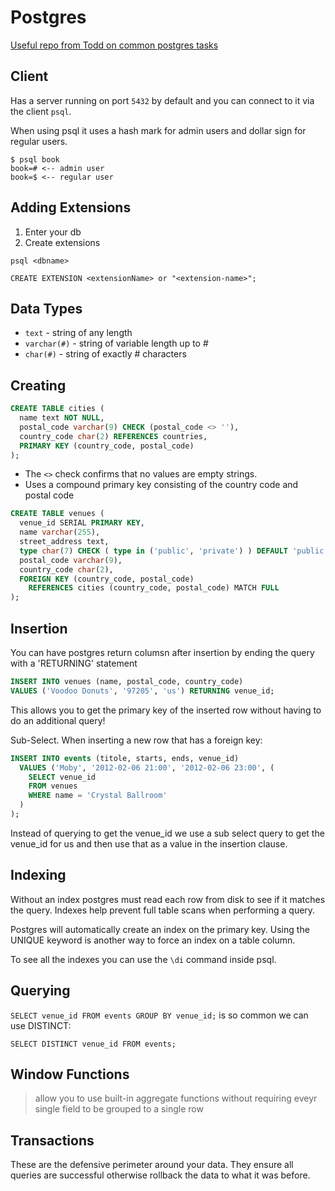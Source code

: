 # Postgres

[Useful repo from Todd on common postgres
tasks](https://github.com/GoesToEleven/golang-web-dev/tree/master/044_postgres)

## Client

Has a server running on port `5432` by default and you can connect to it via the
client `psql`.

When using psql it uses a hash mark for admin users and dollar sign for regular
users.

```
$ psql book
book=# <-- admin user
book=$ <-- regular user
```

## Adding Extensions

1. Enter your db
2. Create extensions

```
psql <dbname>

CREATE EXTENSION <extensionName> or "<extension-name>";
```

## Data Types

* `text` - string of any length
* `varchar(#)` - string of variable length up to #
* `char(#)` - string of exactly # characters

## Creating

```sql
CREATE TABLE cities (
  name text NOT NULL,
  postal_code varchar(9) CHECK (postal_code <> ''),
  country_code char(2) REFERENCES countries,
  PRIMARY KEY (country_code, postal_code)
);
```

* The `<>` check confirms that no values are empty strings.
* Uses a compound primary key consisting of the country code and postal code

```sql
CREATE TABLE venues (
  venue_id SERIAL PRIMARY KEY,
  name varchar(255),
  street_address text,
  type char(7) CHECK ( type in ('public', 'private') ) DEFAULT 'public',
  postal_code varchar(9),
  country_code char(2),
  FOREIGN KEY (country_code, postal_code) 
    REFERENCES cities (country_code, postal_code) MATCH FULL
);
```

## Insertion
You can have postgres return columsn after insertion by ending the query with a
'RETURNING' statement

```sql
INSERT INTO venues (name, postal_code, country_code)
VALUES ('Voodoo Donuts', '97205', 'us') RETURNING venue_id;
```

This allows you to get the primary key of the inserted row without having to do
an additional query!

Sub-Select.  When inserting a new row that has a foreign key:
```sql
INSERT INTO events (titole, starts, ends, venue_id)
  VALUES ('Moby', '2012-02-06 21:00', '2012-02-06 23:00', (
    SELECT venue_id
    FROM venues
    WHERE name = 'Crystal Ballroom'
  )
);
```
Instead of querying to get the venue_id we use a sub select query to get the
venue_id for us and then use that as a value in the insertion clause.

## Indexing

Without an index postgres must read each row from disk to see if it matches the
query.  Indexes help prevent full table scans when performing a query.

Postgres will automatically create an index on the primary key.  Using the
UNIQUE keyword is another way to force an index on a table column.

To see all the indexes you can use the `\di` command inside psql.

## Querying
`SELECT venue_id FROM events GROUP BY venue_id;` is so common we can use
DISTINCT:  

`SELECT DISTINCT venue_id FROM events;`


## Window Functions

> allow you to use built-in aggregate functions without requiring eveyr single
> field to be grouped to a single row

## Transactions
These are the defensive perimeter around your data.  They ensure all queries are
successful otherwise rollback the data to what it was before.
